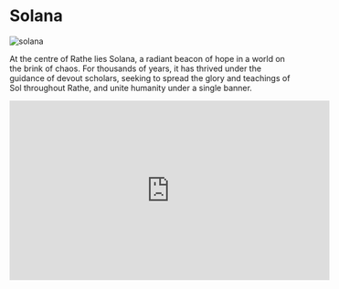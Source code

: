 # Solana

![solana](https://d2hl7maqck52px.cloudfront.net/world-of-rathe/solana/solana.webp)

At the centre of Rathe lies Solana, a radiant beacon of hope in a world on the brink of chaos. For thousands of years, it has thrived under the guidance of devout scholars, seeking to spread the glory and teachings of Sol throughout Rathe, and unite humanity under a single banner.

<iframe width="560" height="315" src="https://www.youtube.com/embed/D6REA7ieedU?si=FLr3Pv5JpHLaqV8p" title="YouTube video player" frameborder="0" allow="accelerometer; autoplay; clipboard-write; encrypted-media; gyroscope; picture-in-picture; web-share" referrerpolicy="strict-origin-when-cross-origin" allowfullscreen></iframe>
